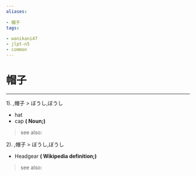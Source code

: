 ```yaml
---
aliases:
    
- 帽子
tags:
    
- wanikani47
- jlpt-n5
- common
---
```


# 帽子
---
1).
,帽子 > ぼうし,ぼうし

- hat
- cap
**( Noun;)**
> see also: 
            
2).
,帽子 > ぼうし,ぼうし

- Headgear
**( Wikipedia definition;)**
> see also: 
            